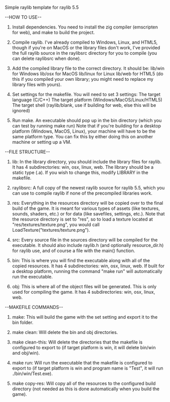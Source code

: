 Simple raylib template for raylib 5.5


--HOW TO USE--

1) Install dependencies. You need to install the zig compiler (emscripten for web), and make to build the project.

2) Compile raylib. I've already compiled to Windows, Linux, and HTML5, 
though if you're on MacOS or the library files don't work, I've provided the full
raylib source in the raylibsrc directory for you to compile (you can delete raylibsrc when done).

3) Add the compiled library file to the correct directory. It should be:
lib/win for Windows
lib/osx for MacOS
lib/linux for Linux
lib/web for HTML5
(do this if you compiled your own library; you might need to replace my library files with yours).

4) Set settings for the makefile. You will need to set 3 settings:
The target language (C/C++)
The target platform (Windows/MacOS/Linux/HTML5)
The target shell (raylib/blank, use if building for web, else this will be ignored)

5) Run make. An executable should pop up in the bin directory (which you
can test by running make run) Note that if you're building for a desktop platform (Windows,
MacOS, Linux), your machine will have to be the same platform type. You can fix this by either doing
this on another machine or setting up a VM.


--FILE STRUCTURE--

1) lib: In the library directory, you should include the library files for raylib. It has 4 subdirectories:
win, osx, linux, web. The library should be a static type (.a). If you wish to change this, modify LIBRARY in the makefile.

2) raylibsrc: A full copy of the newest raylib source for raylib 5.5, which you can use to compile raylib if none of the
precompiled libraries work.

3) res: Everything in the resources directory will be copied over to the final build of the game. It is meant for various types of assets
(like textures, sounds, shaders, etc.) or for data (like savefiles, settings, etc.). Note that the resource directory is set to "res", so to load
a texture located at "res/textures/texture.png", you would call LoadTexture("textures/texture.png").

4) src: Every source file in the sources directory will be compiled for the executable. It should also include raylib.h (and optionally resource_dir.h)
for raylib use, and of course a file with the main() function.

5) bin: This is where you will find the executable along with all of the copied resources. It has 4 subdirectories:
win, osx, linux, web. If built for a desktop platform, running the command "make run" will automatically run the executable.

6) obj: This is where all of the object files will be generated. This is only used for compiling the game. It has 
4 subdirectories: win, osx, linux, web.


--MAKEFILE COMMANDS--

1) make: This will build the game with the set setting and export it to the bin folder.

2) make clean: Will delete the bin and obj directories.

3) make clean-this: Will delete the directories that the makefile is configured to export to
(if target platform is win, it will delete bin/win and obj/win).

4) make run: Will run the executable that the makefile is configured to export to
(if target platform is win and program name is "Test", it will run ./bin/win/Test.exe).

5) make copy-res: Will copy all of the resources to the configured build directory
(not needed as this is done automatically when you build the game).